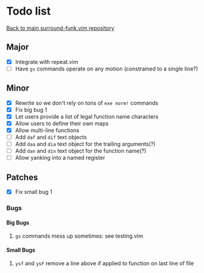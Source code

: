 # Todo list

[Back to main surround-funk.vim repository](https://github.com/Matt-A-Bennett/surround-funk.vim)

## Major
- [x] Integrate with repeat.vim
- [ ] Have `gs` commands operate on any motion (constrained to a single line?)

## Minor
- [x] Rewrite so we don't rely on tons of `exe norm!` commands
- [x] Fix big bug 1
- [x] Let users provide a list of legal function name characters
- [x] Allow users to define their own maps
- [x] Allow multi-line functions
- [ ] Add `daf` and `dif` text objects
- [ ] Add `daa` and `dia` text object for the trailing arguments(?)
- [ ] Add `dan` and `din` text object for the function name(?)
- [ ] Allow yanking into a named register

## Patches
- [x] Fix small bug 1

### Bugs
#### Big Bugs
1. `gs` commands mess up sometimes: see testing.vim

#### Small Bugs
1. `ysf` and `ysF` remove a line above if applied to function on last line of
   file 

